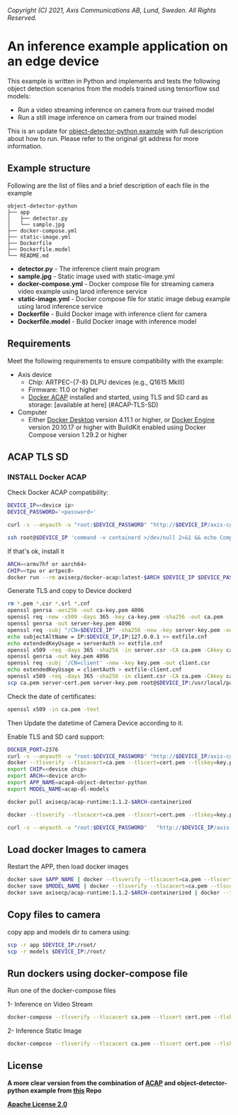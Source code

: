 *Copyright (C) 2021, Axis Communications AB, Lund, Sweden. All Rights Reserved.*

# An inference example application on an edge device

This example is written in Python and implements and tests the following object detection scenarios from the models trained using tensorflow ssd models:

* Run a video streaming inference on camera from our trained model
* Run a still image inference on camera from our trained model

This is an update for [object-detector-python example](https://github.com/AxisCommunications/acap-computer-vision-sdk-examples/tree/main/object-detector-python) with full description about how to run. Please refer to the original git address for more information.

## Example structure

Following are the list of files and a brief description of each file in the example

```text
object-detector-python
├── app
│   ├── detector.py
│   └── sample.jpg
├── docker-compose.yml
├── static-image.yml
├── Dockerfile
├── Dockerfile.model
└── README.md
```

* **detector.py** - The inference client main program
* **sample.jpg** - Static image used with static-image.yml
* **docker-compose.yml** - Docker compose file for streaming camera video example using larod inference service
* **static-image.yml** - Docker compose file for static image debug example using larod inference service
* **Dockerfile** - Build Docker image with inference client for camera
* **Dockerfile.model** - Build Docker image with inference model

## Requirements

Meet the following requirements to ensure compatibility with the example:

* Axis device
  * Chip: ARTPEC-{7-8} DLPU devices (e.g., Q1615 MkIII)
  * Firmware: 11.0 or higher
  * [Docker ACAP](https://github.com/AxisCommunications/docker-acap) installed and started, using TLS and SD card as storage: [available at here] (#ACAP-TLS-SD)
* Computer
  * Either [Docker Desktop](https://docs.docker.com/desktop/) version 4.11.1 or higher, or [Docker Engine](https://docs.docker.com/engine/) version 20.10.17 or higher with BuildKit enabled using Docker Compose version 1.29.2 or higher

## ACAP TLS SD
### INSTALL Docker ACAP
Check Docker ACAP compatibility:

```bash
DEVICE_IP=<device ip>
DEVICE_PASSWORD='<password>'

curl -s --anyauth -u "root:$DEVICE_PASSWORD" "http://$DEVICE_IP/axis-cgi/param.cgi?action=update&root.Network.SSH.Enabled=yes"

ssh root@$DEVICE_IP 'command -v containerd >/dev/null 2>&1 && echo Compatible with Docker ACAP || echo Not compatible with Docker ACAP'
```

If that's ok, install it
```bash
ARCH=<armv7hf or aarch64>
CHIP=<tpu or artpec8>
docker run --rm axisecp/docker-acap:latest-$ARCH $DEVICE_IP $DEVICE_PASSWORD install
```

Generate TLS and copy to Device dockerd
```bash
rm *.pem *.csr *.srl *.cnf
openssl genrsa -aes256 -out ca-key.pem 4096
openssl req -new -x509 -days 365 -key ca-key.pem -sha256 -out ca.pem
openssl genrsa -out server-key.pem 4096
openssl req -subj "/CN=$DEVICE_IP" -sha256 -new -key server-key.pem -out server.csr
echo subjectAltName = IP:$DEVICE_IP,IP:127.0.0.1 >> extfile.cnf
echo extendedKeyUsage = serverAuth >> extfile.cnf
openssl x509 -req -days 365 -sha256 -in server.csr -CA ca.pem -CAkey ca-key.pem -CAcreateserial -out server-cert.pem -extfile extfile.cnf
openssl genrsa -out key.pem 4096
openssl req -subj '/CN=client' -new -key key.pem -out client.csr
echo extendedKeyUsage = clientAuth > extfile-client.cnf
openssl x509 -req -days 365 -sha256 -in client.csr -CA ca.pem -CAkey ca-key.pem -CAcreateserial -out cert.pem -extfile extfile-client.cnf
scp ca.pem server-cert.pem server-key.pem root@$DEVICE_IP:/usr/local/packages/dockerdwrapper/
```

Check the date of certificates:
```bash
openssl x509 -in ca.pem -text
```
Then Update the datetime of Camera Device according to it.

Enable TLS and SD card support:
```bash
DOCKER_PORT=2376
curl -s --anyauth -u "root:$DEVICE_PASSWORD" "http://$DEVICE_IP/axis-cgi/param.cgi?action=update&root.dockerdwrapper.UseTLS=yes"
docker --tlsverify --tlscacert=ca.pem --tlscert=cert.pem --tlskey=key.pem -H=$DEVICE_IP:$DOCKER_PORT version
export CHIP=<device chip>
export ARCH=<device arch>
export APP_NAME=acap4-object-detector-python
export MODEL_NAME=acap-dl-models

docker pull axisecp/acap-runtime:1.1.2-$ARCH-containerized

docker --tlsverify --tlscacert=ca.pem --tlscert=cert.pem --tlskey=key.pem  --host tcp://$DEVICE_IP:$DOCKER_PORT system prune --all --force

curl -s --anyauth -u "root:$DEVICE_PASSWORD"   "http://$DEVICE_IP/axis-cgi/param.cgi?action=update&root.dockerdwrapper.SDCardSupport=yes"
```

## Load docker Images to camera
Restart the APP, then load docker images
```bash
docker save $APP_NAME | docker --tlsverify --tlscacert=ca.pem --tlscert=cert.pem --tlskey=key.pem --host tcp://$DEVICE_IP:$DOCKER_PORT load
docker save $MODEL_NAME | docker --tlsverify --tlscacert=ca.pem --tlscert=cert.pem --tlskey=key.pem --host tcp://$DEVICE_IP:$DOCKER_PORT load
docker save axisecp/acap-runtime:1.1.2-$ARCH-containerized | docker --tlsverify --tlscacert=ca.pem --tlscert=cert.pem --tlskey=key.pem --host tcp://$DEVICE_IP:$DOCKER_PORT load
```

## Copy files to camera
copy app and models dir to camera using:
```bash
scp -r app $DEVICE_IP:/root/
scp -r models $DEVICE_IP:/root/
```

## Run dockers using docker-compose file
Run one of the docker-compose files

1- Inference on Video Stream
```bash
docker-compose --tlsverify --tlscacert ca.pem --tlscert cert.pem --tlskey key.pem --host tcp://$DEVICE_IP:$DOCKER_PORT --file docker-compose.yml --env-file ./config/env.$ARCH.$CHIP up
```

2- Inference Static Image
```bash
docker-compose --tlsverify --tlscacert ca.pem --tlscert cert.pem --tlskey key.pem --host tcp://$DEVICE_IP:$DOCKER_PORT --file static-image.yml --env-file ./config/env.$ARCH.$CHIP up
```


## License

**A more clear version from the combination of [ACAP](https://github.com/AxisCommunications/docker-acap) and object-detector-python example from [this](https://github.com/AxisCommunications/acap-computer-vision-sdk-examples) Repo**

**[Apache License 2.0](../LICENSE)**
